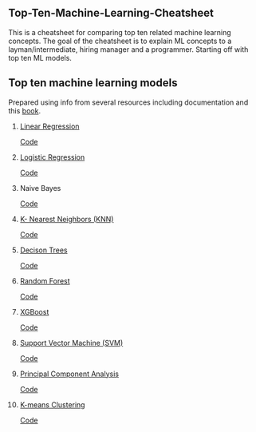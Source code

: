 ## Top-Ten-Machine-Learning-Cheatsheet

This is a cheatsheet for comparing top ten related machine learning concepts.
The goal of the cheatsheet is to explain ML concepts to a layman/intermediate, hiring manager and a programmer.
Starting off with top ten ML models.

## Top ten machine learning models
Prepared using info from several resources including documentation and this [book](https://www.oreilly.com/library/view/practical-statistics-for/9781491952955/).
1. [Linear Regression](https://github.com/KevinLolochum/Top-Ten-Machine-Learning/blob/main/Linear_Regression.ipynb)

   [Code](https://github.com/KevinLolochum/Top-Ten-Machine-Learning/blob/main/Logistic%20Regression.py)
2. [Logistic Regression](https://github.com/KevinLolochum/Top-Ten-Machine-Learning/blob/main/Logistic_Regression.ipynb)

   [Code](https://github.com/KevinLolochum/Top-Ten-Machine-Learning/blob/main/Logistic%20Regression.py)
3. Naive Bayes

   [Code](https://github.com/KevinLolochum/Top-Ten-Machine-Learning/blob/main/Naive%20Bayes.py)
4. [K- Nearest Neighbors (KNN)](https://github.com/KevinLolochum/Top-Ten-Machine-Learning/blob/main/K_Nearest_Neighbors.ipynb)

   [Code](https://github.com/KevinLolochum/Top-Ten-Machine-Learning/blob/main/KNNs.py)
5. [Decison Trees](https://github.com/KevinLolochum/Top-Ten-Machine-Learning/blob/main/Decision_Trees.ipynb)

   [Code](https://github.com/KevinLolochum/Top-Ten-Machine-Learning/blob/main/Decision%20Trees.py)
6. [Random Forest](https://github.com/KevinLolochum/Top-Ten-Machine-Learning/blob/main/Random_Forest.ipynb)

   [Code](https://github.com/KevinLolochum/Top-Ten-Machine-Learning/blob/main/Random%20Forest.py)
7. [XGBoost](https://github.com/KevinLolochum/Top-Ten-Machine-Learning/blob/main/XGBoost.ipynb)

   [Code](https://github.com/KevinLolochum/Top-Ten-Machine-Learning/blob/main/XGBoost.py)
8. [Support Vector Machine (SVM)](https://github.com/KevinLolochum/Top-Ten-Machine-Learning/blob/main/Support_Vector_Machines_(SVM).ipynb)

   [Code](https://github.com/KevinLolochum/Top-Ten-Machine-Learning/blob/main/Support%20Vector%20Machines.py)
9. [Principal Component Analysis](https://github.com/KevinLolochum/Top-Ten-Machine-Learning/blob/main/Principal_Component_Analysis.ipynb)

   [Code](https://github.com/KevinLolochum/Top-Ten-Machine-Learning/blob/main/PCA.py)
10. [K-means Clustering](https://github.com/KevinLolochum/Top-Ten-Machine-Learning/blob/main/K_Means_Clustering.ipynb)

    [Code](https://github.com/KevinLolochum/Top-Ten-Machine-Learning/blob/main/K-means.py)
   
